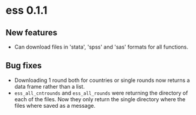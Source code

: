# ess 0.1.1

## New features

* Can download files in 'stata', 'spss' and 'sas' formats for all functions.

## Bug fixes
* Downloading 1 round both for countries or single rounds now returns a data frame rather than a list.
* `ess_all_cntrounds` and `ess_all_rounds` were returning the directory of each of the files. Now they only return the single directory where the files where saved as a message.